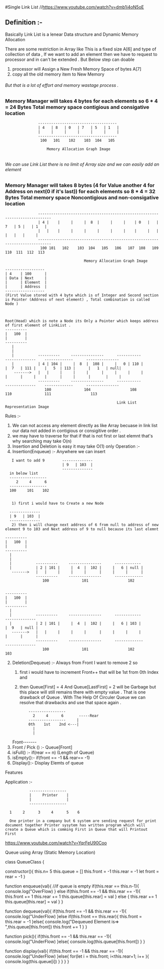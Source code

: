 #Single Link List 
//https://www.youtube.com/watch?v=dmb1i4oN5oE

## Definition :- 
   Basically Link List  is a lenear Data structure and Dynamic Memory Allocation 

   There are some restriction in Array like This is a fixed size A[6]  and type of collection of data , 
   If we want to add an element then we have to request to processor and in can't be extended . But Below step can doable 
   1. processor will Assign a New Fresh Memory Space of bytes A[7] 
   2. copy all the old memory item to New Memory

   ###### But that is a lot of effort and memory wastage process . 

   ### Memory Manager will takes 4 bytes for each elements so 6 * 4 = 24 Bytes Total memory space contigious and consigative  location 
```
               ------------------------------------  
               | 4   | 8   | 0   | 7   | 5   | 1   |
               |     |     |     |     |     |     |       
               ------------------------------------        
                100   101    102    103  104   105

                   Memory Allocation Graph Image 


```
   ###### We can use Link List there is no limit of Array size and we can easily add an element 

   ### Memory Manager will takes 8 bytes (4 for Value another 4 for Address on next(0 if it's last)) for each elements so 8 * 4 = 32 Bytes Total memory space Noncontigious and non-consigative  location 
```
               ----------------------------------------------------------------------------   
               | 4 |    |     |     |  8  |     |     |    | 0   |   |  7   | 5 |   | 1   |
               |   |    |     |     |     |     |     |    |     |   |      |   |   |     |       
               ----------------------------------------------------------------------------         
                100 101   102    103  104   105   106   107  108   109  110  111  112  113

                                    Memory Allocation Graph Image 

------------------     
| 4    | 100      |
| Data | Next     |
|      | Element  |
|      | Address  |
------------------  
(First Value stored with 4 byte which is of Integer and Second section is Pointer (Address of next element) , Total combination is called Node )



Root(Head) which is note a Node its Only a Pointer which keeps address of first element of LinkList .
----------     
|   100  |
|        |
---------- 
   |
   |
   |           ----------     ---------------      -----------          --------------    -------------      ---------------   
   |           | 4 | 104 |     |  8  |  108 |     |   0 | 110 |         |  7   | 111 |    |   5  | 113 |      |   1   | null|   
    ------->   |   |     |     |     |      |     |     |     |         |      |     |    |      |     |      |       |     |
               ----------     ---------------      -----------          --------------    -------------      ---------------  
                  100               104                  108                  110               111                  113
                                 
                                                   Link List Representation Image 
```

Rules :-
   1. We can not access any element directly as like Array becuase in link list our data not added in contigious or consigitive order .
   2. we may have to traverse for that if that is not first or last elemnt that's why searching may take O(n)
   3. Insertion and Deletion is easy it may take O(1) only 
Operation :-
 1. Insertion(Enqueue) :- Anywhere we can insert 
 ```
    I want to add 9        --------------   
                           | 9   | 103  |
                           --------------
   in below list 
   -----------------  
      2     4      6      
   -----------------  
   100     101    102


    1) first i would have to Create a new Node 
    
   --------------   
   | 9   | 103  |
   --------------
    2) then i will change next address of 6 from null to address of new element 9 to 103 and Next address of 9 to null because its last elemnt 

----------     
|   100  |
|        |
---------- 
   |
   |
   |           ----------     ---------------      ------------    
   |           | 2 | 101 |     |  4  |  102 |     |   6 | null |    
    ------->   |   |     |     |     |      |     |     |      |  
               ----------     ---------------      -------------  
                  100               101                  102     


----------     
|   100  |
|        |
---------- 
   |
   |           ----------     ---------------      ------------         --------------    
   |           | 2 | 101 |     |  4  |  102 |     |   6 | 103 |         |  9   | null |   
    ------->   |   |     |     |     |      |     |     |     |         |      |      |  
               ----------     ---------------      -------------        --------------   
                  100               101                  102                 103            
```
 2. Deletion(Dequeue) :- Always from Front 
   I want to remove 2 so 
    1) first i would have to increment Front++ that will be 1st from 0th Index and 
    2) then Queue[First] = 4 And Queue[LastFirst] = 2 will be Garbage but this place will still remains there with empty value . That is one drawback of Queue . With The Help Of Circuler Queue we can resolve that drawbacks and use that space again . 

               -----------------  
                 2     4      6       -----Rear
               -----------------     |
               0th    1st    2nd <---|
                 |
                 |
     Front-------
3. Front / Pick () :- Queue[Front]
4. isFull() :- if(rear == n) (Length of Queue)
4. isEmpty():- if(front == -1 && rear== -1) 
5. Display():- Display Elemts of queue 

Features 



Application :-

               -----------------  
               |     Printer    |
               |                |          
               -----------------   

      1     2      3     4      5    6

      One printer in a company but 6 system are sending request for print document together Printer sysytem has written program which will create a Queue which is comming First in Queue that will Printout First 


https://www.youtube.com/watch?v=YqrFeU90Coo

Queue using Array (Static Memory Location)


class QueueClass {

   constructor(){
      this.n= 5
      this.queue = []
      this.front = -1
      this.rear = -1
      let front = rear = -1
   }

   function enqueue(val){
      //if queue is empty
      if(this.rear == this.n-1){
         console.log("OverFlow)
      } else if(this.front == -1 && this.rear == -1){
         this.front += 1
         this.rear += 1
         this.queue[this.rear] = val
      } else {
         this.rear += 1
         this.queue[this.rear] = val
      }
   }

   function dequeue(val){
      if(this.front == -1 && this.rear == -1){
         console.log("UnderFlow)
      }else if(this.front == this.rear){
         this.front = this.rear  = -1
      }else{
         console.log("Dequeued Element is=> ",this.queue[this.front])
         this.front += 1
      }
   }

   function pick(){
      if(this.front == -1 && this.rear == -1){
         console.log("UnderFlow)
      }else{
         console.log(this.queue[this.front])
      }
   }

   function display(val){
      if(this.front == -1 && this.rear == -1){
         console.log("UnderFlow)
      }else{
         for(let i = this.front; i<this.rear+1; i++ ){
            console.log(this.queue[i])
         }
      }
   }
}

